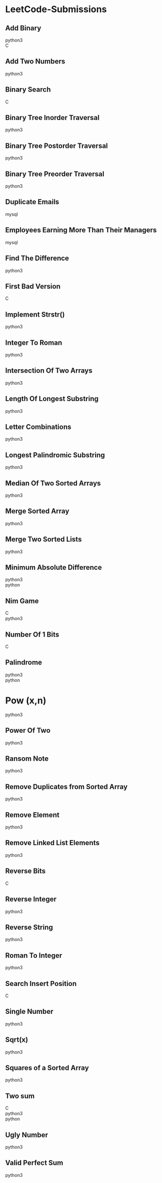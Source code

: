 # LeetCode-Submissions

## Add Binary
python3<br>
C

## Add Two Numbers
python3

## Binary Search
C

## Binary Tree Inorder Traversal
python3

## Binary Tree Postorder Traversal
python3

## Binary Tree Preorder Traversal
python3

## Duplicate Emails
mysql

## Employees Earning More Than Their Managers
mysql

## Find The Difference 
python3

## First Bad Version
C

## Implement Strstr()
python3

## Integer To Roman
python3

## Intersection Of Two Arrays
python3

## Length Of Longest Substring
python3

## Letter Combinations
python3

## Longest Palindromic Substring
python3

## Median Of Two Sorted Arrays
python3

## Merge Sorted Array
python3

## Merge Two Sorted Lists
python3

## Minimum Absolute Difference
python3<br>
python

## Nim Game
C<br>
python3

## Number Of 1 Bits
C

## Palindrome
python3<br>
python

# Pow (x,n)
python3

## Power Of Two
python3

## Ransom Note
python3

## Remove Duplicates from Sorted Array
python3

## Remove Element
python3

## Remove Linked List Elements
python3

## Reverse Bits
C

## Reverse Integer
python3

## Reverse String
python3

## Roman To Integer
python3

## Search Insert Position
C

## Single Number
python3

## Sqrt(x)
python3

## Squares of a Sorted Array
python3

## Two sum
C<br>
python3<br>
python

## Ugly Number
python3

## Valid Perfect Sum
python3